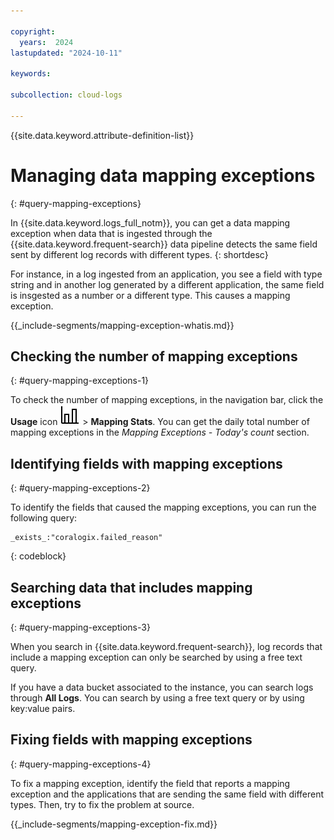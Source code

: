 ```yaml
---

copyright:
  years:  2024
lastupdated: "2024-10-11"

keywords:

subcollection: cloud-logs

---
```


{{site.data.keyword.attribute-definition-list}}

# Managing data mapping exceptions
{: #query-mapping-exceptions}

In {{site.data.keyword.logs_full_notm}}, you can get a data mapping exception when data that is ingested through the {{site.data.keyword.frequent-search}} data pipeline detects the same field sent by different log records with different types.
{: shortdesc}


For instance, in a log ingested from an application, you see a field with type string and in another log generated by a different application, the same field is insgested as a number or a different type. This causes a mapping exception.


{{_include-segments/mapping-exception-whatis.md}}

## Checking the number of mapping exceptions
{: #query-mapping-exceptions-1}


To check the number of mapping exceptions, in the navigation bar, click the **Usage** icon ![Usage icon](/icons/usage.svg "Usage") > **Mapping Stats**. You can get the daily total number of mapping exceptions in the *Mapping Exceptions - Today's count* section.


## Identifying fields with mapping exceptions
{: #query-mapping-exceptions-2}

To identify the fields that caused the mapping exceptions, you can run the following query:

```text
_exists_:"coralogix.failed_reason"
```
{: codeblock}

## Searching data that includes mapping exceptions
{: #query-mapping-exceptions-3}

When you search in {{site.data.keyword.frequent-search}}, log records that include a mapping exception can only be searched by using a free text query.

If you have a data bucket associated to the instance, you can search logs through **All Logs**. You can search by using a free text query or by using key:value pairs.

## Fixing fields with mapping exceptions
{: #query-mapping-exceptions-4}

To fix a mapping exception, identify the field that reports a mapping exception and the applications that are sending the same field with different types. Then, try to fix the problem at source.


{{_include-segments/mapping-exception-fix.md}}
